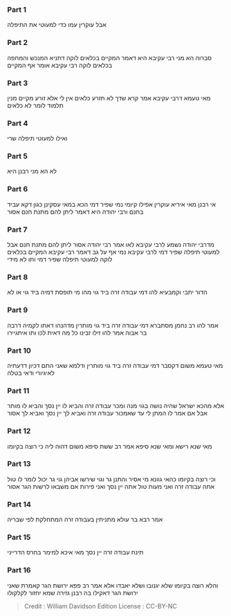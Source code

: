 
### Part 1
אבל עוקרין עמו כדי למעוטי את התיפלה

### Part 2
סברוה הא מני רבי עקיבא היא דאמר המקיים בכלאים לוקה דתניא המנכש והמחפה בכלאים לוקה רבי עקיבא אומר אף המקיים 

### Part 3
מאי טעמא דרבי עקיבא אמר קרא שדך לא תזרע כלאים אין לי אלא זורע מקיים מנין תלמוד לומר לא כלאים 

### Part 4
ואילו למעוטי תיפלה שרי

### Part 5
לא הא מני רבנן היא 

### Part 6
אי רבנן מאי איריא עוקרין אפילו קיומי נמי שפיר דמי הכא במאי עסקינן כגון דקא עביד בחנם ורבי יהודה היא דאמר ליתן להם מתנת חנם אסור

### Part 7
מדרבי יהודה נשמע לרבי עקיבא לאו אמר רבי יהודה אסור ליתן להם מתנת חנם אבל למעוטי תיפלה שפיר דמי לרבי עקיבא נמי אף על גב דאמר רבי עקיבא המקיים בכלאים לוקה למעוטי תיפלה שפיר דמי ותו לא מידי

### Part 8
הדור יתבי וקמבעיא להו דמי עבודה זרה ביד גוי מהו מי תופסת דמיה ביד גוי או לא 

### Part 9
אמר להו רב נחמן מסתברא דמי עבודה זרה ביד גוי מותרין מדהנהו דאתו לקמיה דרבה בר אבוה אמר להו זילו זבינו כל מה דאית לכו ותו איתגיירו 

### Part 10
מאי טעמא משום דקסבר דמי עבודה זרה ביד גוי מותרין ודלמא שאני התם דכיון דדעתיה לאיגיורי ודאי בטלה 

### Part 11
אלא מהכא ישראל שהיה נושה בגוי מנה ומכר עבודה זרה והביא לו יין נסך והביא לו מותר אבל אם אמר לו המתן לי עד שאמכור עבודה זרה ואביא לך יין נסך ואביא לך אסור 

### Part 12
מאי שנא רישא ומאי שנא סיפא אמר רב ששת סיפא משום דהוה ליה כי רוצה בקיומו

### Part 13
וכי רוצה בקיומו כהאי גוונא מי אסיר והתנן גר וגוי שירשו אביהן גוי גר יכול לומר לו טול אתה עבודה זרה ואני מעות טול אתה יין נסך ואני פירות אם משבאו לרשות הגר אסור 

### Part 14
אמר רבא בר עולא מתניתין בעבודה זרה המתחלקת לפי שבריה

### Part 15
תינח עבודה זרה יין נסך מאי איכא למימר בחרס הדרייני

### Part 16
והלא רוצה בקיומו שלא יגנובו ושלא יאבדו אלא אמר רב פפא ירושת הגר קאמרת שאני ירושת הגר דאקילו בה רבנן גזירה שמא יחזור לקלקולו

>Credit : William Davidson Edition
>License : CC-BY-NC